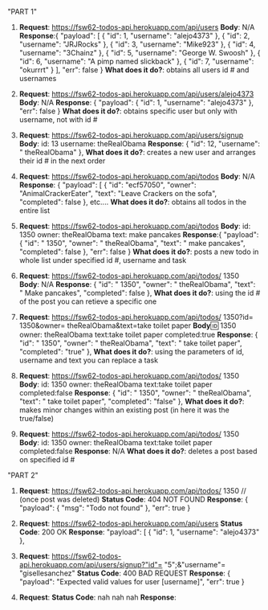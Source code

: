 "PART 1"
1. **Request**: https://fsw62-todos-api.herokuapp.com/api/users
**Body**: N/A
**Response**:{
    "payload": [
        {
            "id": 1,
            "username": "alejo4373"
        },
        {
            "id": 2,
            "username": "JRJRocks"
        },
        {
            "id": 3,
            "username": "Mike923"
        },
        {
            "id": 4,
            "username": "3Chainz"
        },
        {
            "id": 5,
            "username": "George W. Swoosh"
        },
        {
            "id": 6,
            "username": "A pimp named slickback"
        },
        {
            "id": 7,
            "username": "okurrrt"
        }
    ],
    "err": false
}
**What does it do?**: obtains all users id # and usernames

2. **Request**: https://fsw62-todos-api.herokuapp.com/api/users/alejo4373
**Body**: N/A
**Response**: {
    "payload": {
        "id": 1,
        "username": "alejo4373"
    },
    "err": false
}
**What does it do?**: obtains specific user but only with username, not with id #


3. **Request**: https://fsw62-todos-api.herokuapp.com/api/users/signup
**Body**: id: 13
username: theRealObama
**Response**:
        {
            "id": 12,
            "username": " theRealObama"
        },
**What does it do?**: creates a new user and arranges their id # in the next order

4. **Request**: https://fsw62-todos-api.herokuapp.com/api/todos
**Body**: N/A
**Response**: {
    "payload": [
        {
            "id": "ecf57050",
            "owner": "AnimalCrackerEater",
            "text": "Leave Crackers on the sofa",
            "completed": false
        }, 
        etc....
**What does it do?**: obtains all todos in the entire list

5. **Request**: https://fsw62-todos-api.herokuapp.com/api/todos
**Body**:
    id: 1350
    owner: theRealObama
    text: make pancakes
**Response**:{
    "payload": {
        "id": " 1350",
        "owner": " theRealObama",
        "text": " make pancakes",
        "completed": false
    },
    "err": false
}
**What does it do?**: posts a new todo in whole list under specified id #, username and task

6. **Request**: https://fsw62-todos-api.herokuapp.com/api/todos/ 1350
**Body**: N/A
**Response**:         {
            "id": " 1350",
            "owner": " theRealObama",
            "text": " Make pancakes",
            "completed": false
        },
**What does it do?**: using the id # of the post you can retieve a specific one

7. **Request**: https://fsw62-todos-api.herokuapp.com/api/todos/ 1350?id= 1350&owner= theRealObama&text=take toilet paper
**Body**:id: 1350
owner: theRealObama
text:take toilet paper
completed:true
**Response**:          {
            "id": " 1350",
            "owner": " theRealObama",
            "text": " take toilet paper",
            "completed": "true"
        },
**What does it do?**: using the parameters of id, username and text you can replace a task

8. **Request**: https://fsw62-todos-api.herokuapp.com/api/todos/ 1350
**Body**: id: 1350
owner: theRealObama
text:take toilet paper
completed:false
**Response**:          {
            "id": " 1350",
            "owner": " theRealObama",
            "text": " take toilet paper",
            "completed": "false"
        },
**What does it do?**: makes minor changes within an existing post (in here it was the true/false)

9. **Request**: https://fsw62-todos-api.herokuapp.com/api/todos/ 1350
**Body**: id: 1350
owner: theRealObama
text:take toilet paper
completed:false
**Response**: N/A
**What does it do?**: deletes a post based on specified id #

"PART 2"
1. **Request**: https://fsw62-todos-api.herokuapp.com/api/todos/ 1350 // (once post was deleted)
**Status Code**: 404 NOT FOUND
**Response**: {
    "payload": {
        "msg": "Todo not found"
    },
    "err": true
}

2. **Request**: https://fsw62-todos-api.herokuapp.com/api/users 
**Status Code**: 200 OK
**Response**:     "payload": [
        {
            "id": 1,
            "username": "alejo4373"
        },
3. **Request**: https://fsw62-todos-api.herokuapp.com/api/users/signup?"id"= "5";&"username"= "gisellesanchez"
**Status Code**: 400 BAD REQUEST
**Response**: {
    "payload": "Expected valid values for user [username]",
    "err": true
}
4. **Request**:
**Status Code**: nah nah nah
**Response**:
